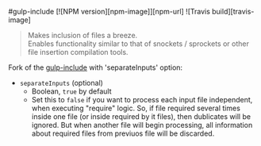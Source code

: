 #gulp-include [![NPM version][npm-image]][npm-url] ![Travis build][travis-image]
>Makes inclusion of files a breeze.  
Enables functionality similar to that of snockets / sprockets or other file insertion compilation tools.

Fork of the [gulp-include](https://www.npmjs.com/package/gulp-include) with 'separateInputs' option:
  
- `separateInputs` (optional)
  * Boolean, `true` by default
  * Set this to `false` if you want to process each input file independent, when executing "require" logic. 
  So, if file required several times inside one file (or inside required by it files), then dublicates will be ignored. 
  But when another file will begin processing, all information about required files from previuos file will be discarded.